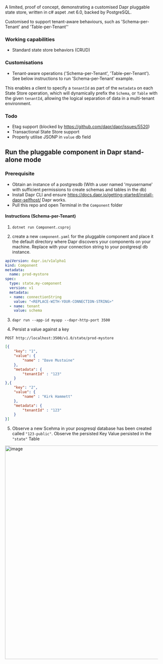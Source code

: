A limited, proof of concept, demonstrating a customised Dapr pluggable state store, written in c# aspet .net 6.0, backed by PostgreSQL. 

Customised to support tenant-aware behaviours, such as 'Schema-per-Tenant' and 'Table-per-Tenant''

### Working capabilities

- Standard state store behaviors (CRUD)

### Customisations

- Tenant-aware operations ('Schema-per-Tenant', 'Table-per-Tenant'). See below instructions to run 'Schema-per-Tenant' example.

This enables a client to specify a `tenantId` as part of the `metadata` on each State Store operation, which will dynamically prefix the `Schema`, or `Table` with the given `tenantId`, allowing the logical separation of data in a multi-tenant environment.

### Todo

- Etag support (blocked by https://github.com/dapr/dapr/issues/5520)
- Transactional State Store support
- Properly utilise JSONP in `value` db field

## Run the pluggable component in Dapr stand-alone mode

### Prerequisite

- Obtain an instance of a postgresdb (With a user named 'myusername' with sufficient permissions to create schemas and tables in the db)
- Install Dapr CLI and ensure https://docs.dapr.io/getting-started/install-dapr-selfhost/ Dapr works.
- Pull this repo and open Terminal in the `Component` folder

#### Instructions (Schema-per-Tenant)

1. `dotnet run Component.csproj`

2. create a new `component.yaml` for the pluggable component and place it the default directory where Dapr discovers your components on your machine. Replace with your connection string to your postgresql db instance.

```yaml
apiVersion: dapr.io/v1alpha1
kind: Component
metadata:
  name: prod-mystore
spec:
  type: state.my-component
  version: v1
  metadata:
  - name: connectionString
    value: "<REPLACE-WITH-YOUR-CONNECTION-STRING>"
  - name: tenant
    value: schema
```
3. `dapr run --app-id myapp --dapr-http-port 3500`

4. Persist a value against a key

`POST http://localhost:3500/v1.0/state/prod-mystore`

```json
[{
	"key": "1",
	"value": { 
		"name" : "Dave Mustaine" 
	},
	"metadata": { 
		"tenantId" : "123" 
	}
},{
	"key": "2",
	"value": { 
		"name" : "Kirk Hammett" 
	},
	"metadata": { 
		"tenantId" : "123"
	}
}]
```
5. Observe a new Scehma in your posgresql database has been created called `"123-public"`. Observe the persisted Key Value persisted in the `"state"` Table

<img width="702" alt="image" src="https://user-images.githubusercontent.com/4224880/202821328-95b9f1d6-49a3-431d-bd48-d673178a1f8f.png">

```
